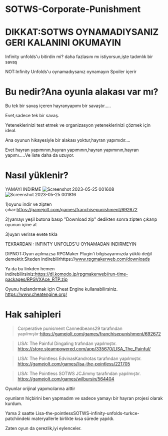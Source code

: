 # SOTWS-Corporate-Punishment

# DIKKAT:SOTWS OYNAMADIYSANIZ GERI KALANINI OKUMAYIN
Infinity unfolds'u bitirdin mi? daha fazlasını mı istiyorsun,işte tadımlık bir savaş

NOT:Infinity Unfolds'u oynamadıysanız oynamayın Spoiler içerir

# Bu nedir?Ana oyunla alakası var mı?
Bu tek bir savaş içeren hayranyapımı bir savaştır.....

Evet,sadece tek bir savaş.

Yeteneklerinizi test etmek ve organizasyon yeteneklerinizi çözmek için ideal.

Ana oyunun hikayesiyle bir alakası yoktur,hayran yapımıdır....

Evet hayran yapımının,hayran yapımının,hayran yapımının,hayran yapımı.....Ve liste daha da uzuyor.

# Nasıl yüklenir?
YAMAYI INDIRME
![Screenshot 2023-05-25 001608](https://github.com/BeytullahEvmek/SOTWS-Corporate-Punishment/assets/130393344/3a14b57e-26de-40fa-8a6f-1e1f69761612)
![Screenshot 2023-05-25 001816](https://github.com/BeytullahEvmek/SOTWS-Corporate-Punishment/assets/130393344/e092d3a2-2c33-49ec-bbc3-9ed39c891959)


1)oyunu indir ve zipten çıkar:https://gamejolt.com/games/franchisepunishment/692672

2)yamayı yeşil butona basıp "Download zip" dedikten sonra zipten çıkarıp oyunun içine at

3)uyarı verirse evete tıkla

TEKRARDAN : INFINTY UNFOLDS'U OYNAMADAN INDIRMEYIN

DIPNOT:Oyun açılmazsa RPGMaker Plugin'i bilgisayarınızda yüklü değil demektir.Siteden indirebilirhttps://www.rpgmakerweb.com/downloads

Ya da bu linkden hemen indirebilirsiniz:https://dl.komodo.jp/rpgmakerweb/run-time-packages/RPGVXAce_RTP.zip

Oyunu hızlandırmak için Cheat Engine kullanabilirsiniz. https://www.cheatengine.org/


# Hak sahipleri

> Corperative punisment Cannedbeans29 tarafından yapılmıştır:https://gamejolt.com/games/franchisepunishment/692672

>LISA: The Painful Dingaling trafından yapılmıştır. https://store.steampowered.com/app/335670/LISA_The_Painful/

>LISA: The Pointless EdvinasKandrotas tarafından yapılmıştır. https://gamejolt.com/games/lisa-the-pointless/221705

>LISA: The Pointless SOTWS JCJimmy tarafından yapılmıştır. https://gamejolt.com/games/wilbursin/564404

Oyunlar orijinal yapımcılarına aittir

oyunların hiçbirini ben yapmadım ve sadece yamayı bir hayran projesi olarak kurdum.

Yama 2 saatte Lisa-the-pointlessSOTWS-infinity-unfolds-turkce-patchiindeki materyallerle birlikte kısa sürede yapıldı.

Zaten oyun da çerezlik,iyi eylenceler.
